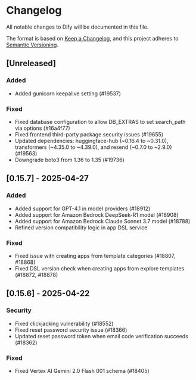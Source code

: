 # Changelog

All notable changes to Dify will be documented in this file.

The format is based on [Keep a Changelog](https://keepachangelog.com/en/1.0.0/),
and this project adheres to [Semantic Versioning](https://semver.org/spec/v2.0.0.html).

## [Unreleased]

### Added

- Added gunicorn keepalive setting (#19537)

### Fixed

- Fixed database configuration to allow DB_EXTRAS to set search_path via options (#16a4f77)
- Fixed frontend third-party package security issues (#19655)
- Updated dependencies: huggingface-hub (~0.16.4 to ~0.31.0), transformers (~4.35.0 to ~4.39.0), and resend (~0.7.0 to ~2.9.0) (#19563)
- Downgrade boto3 from 1.36 to 1.35 (#19736)

## [0.15.7] - 2025-04-27

### Added

- Added support for GPT-4.1 in model providers (#18912)
- Added support for Amazon Bedrock DeepSeek-R1 model (#18908)
- Added support for Amazon Bedrock Claude Sonnet 3.7 model (#18788)
- Refined version compatibility logic in app DSL service

### Fixed

- Fixed issue with creating apps from template categories (#18807, #18868)
- Fixed DSL version check when creating apps from explore templates (#18872, #18878)

## [0.15.6] - 2025-04-22

### Security

- Fixed clickjacking vulnerability (#18552)
- Fixed reset password security issue (#18366)
- Updated reset password token when email code verification succeeds (#18362)

### Fixed

- Fixed Vertex AI Gemini 2.0 Flash 001 schema (#18405)
